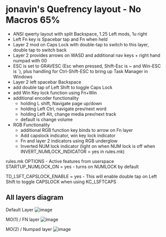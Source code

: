 # jonavin's Quefrency layout - No Macros 65%

- ANSI qwerty layout with split Backspace, 1.25 Left mods, 1u right
- Left Fn key is Spacebar tap and Fn when held
- Layer 2 mod on Caps Lock with double-tap to switch to this layer, double tap to switch back
- Layer 2 provides arrows on WASD and additional nav keys + right hand numpad with 00
- ESC is set to GRAVESC (Esc when pressed, Shift-Esc is ~  and Win-ESC is `), plus handling for Ctrl-Shift-ESC to bring up Task Manager in Windows 
- Layer 2 left spacebar Backspace
- add double tap of Left Shift to toggle Caps Lock
- add Win Key lock function using Fn+Win
- additional encoder functionality
    - holding L shift, Navigate page up/down
    - holding Left Ctrl, navigate prev/next word
    - holding Left Alt, change media prev/next track
    - default is change volume
- RGB Functionality
    - additional RGB function key binds to arrow on Fn layer
    - Add capslock indicator, win key lock indicator
    - Fn and layer 2 indicators using RGB underglow
    - Inverted NUM lock indicator (light on when NUM lock is off when INVERT_NUMLOCK_INDICATOR = yes in rules.mk)

rules.mk OPTIONS - Active features from userspace
STARTUP_NUMLOCK_ON = yes
    - turns on NUMLOCK by default

TD_LSFT_CAPSLOCK_ENABLE = yes
    - This will enable double tap on Left Shift to toggle CAPSLOCK when using KC_LSFTCAPS

## All layers diagram

Default Layer
![image](https://user-images.githubusercontent.com/71780717/127251683-ad445b40-95a9-4d2a-b164-a96f3a13464e.png)

MO(1) / FN layer
![image](https://user-images.githubusercontent.com/71780717/127251736-047f2f73-dfff-4fcc-bf0e-a5378e2fee08.png)

MO(2) / Numpad layer
![image](https://user-images.githubusercontent.com/71780717/127251985-4f564a56-8836-4db0-9cbd-ec859755a8d9.png)
